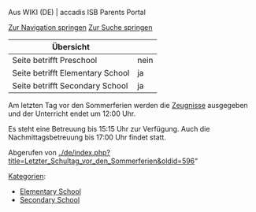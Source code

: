 Aus WIKI (DE) | accadis ISB Parents Portal

[Zur Navigation springen](/de/Letzter_Schultag_vor_den_Sommerferien#mw-head) [Zur Suche springen](/de/Letzter_Schultag_vor_den_Sommerferien#searchInput)

| Übersicht | |
| --- | --- |
| Seite betrifft Preschool | nein |
| Seite betrifft Elementary School | ja |
| Seite betrifft Secondary School | ja |

Am letzten Tag vor den Sommerferien werden die [Zeugnisse](/de/Leistungsbewertung_und_Zeugnisse "Leistungsbewertung und Zeugnisse") ausgegeben und der Unterricht endet um 12:00 Uhr.

Es steht eine Betreuung bis 15:15 Uhr zur Verfügung. Auch die Nachmittagsbetreuung bis 17:00 Uhr findet statt.

Abgerufen von „[/de/index.php?title=Letzter\_Schultag\_vor\_den\_Sommerferien&oldid=596](/de/index.php?title=Letzter_Schultag_vor_den_Sommerferien&oldid=596)“

[Kategorien](/de/Spezial:Kategorien "Spezial:Kategorien"):

-   [Elementary School](/de/Kategorie:Elementary_School "Kategorie:Elementary School")
-   [Secondary School](/de/Kategorie:Secondary_School "Kategorie:Secondary School")